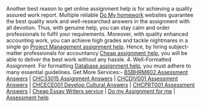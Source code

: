 Another best reason to get online assignment help is for achieving a quality assured work report. Multiple reliable <a href="https://essayassignmenthelp.com.au/do-my-homework.html">Do My homework</a> websites guarantee the best quality work and well-researched answers in the assignment with all devotion. Thus, with genuine help, you can stay calm and order professionals to fulfil your requirements. Moreover, with quality enhanced accounting work, you can achieve high grades and tackle nightmares in a single go <a href="https://essayassignmenthelp.com.au/project-management-assignment-help.html">Project Management assignment help</a>.
Hence, by hiring subject-matter professionals for accountancy <a href="https://essayassignmenthelp.com.au/cheap-assignment-help.html">Cheap assignment help</a>, you will be able to deliver the best work without any hassle.
4. Well-Formatted Assignment&nbsp;
For formatting <a href="https://essayassignmenthelp.com.au/database-assignment-help.html">Database assignment help</a>, you must adhere to many essential guidelines.
Get More Services:- <a href="https://essayassignmenthelp.com.au/bsbhrm602-assessment-answers.html">BSBHRM602 Assessment Answers</a> | <a href="https://essayassignmenthelp.com.au/chc33015-assessment-answers.html">CHC33015 Assignment Answers</a> | <a href="https://essayassignmenthelp.com.au/chcdiv001-assessment-answers.html">CHCDIV001 Assessment Answers</a> | <a href="https://essayassignmenthelp.com.au/chcece001-develop-cultural-answers.html">CHCECE001 Develop Cultural Answers</a> | <a href="https://essayassignmenthelp.com.au/chcprt001-assessment-answers.html">CHCPRT001 Assessment Answers</a> |&nbsp;<a href="https://essayassignmenthelp.com.au/in/essay-writer-for-australia.html">Cheap Essay Writers service</a> | <a href="https://essayassignmenthelp.com.au/in/-do-my-assignment-for-me.html">Do my Assignment for me</a> | <a href="https://essayassignmenthelp.com.au/in/assessment-help.html">Assessment help</a>
